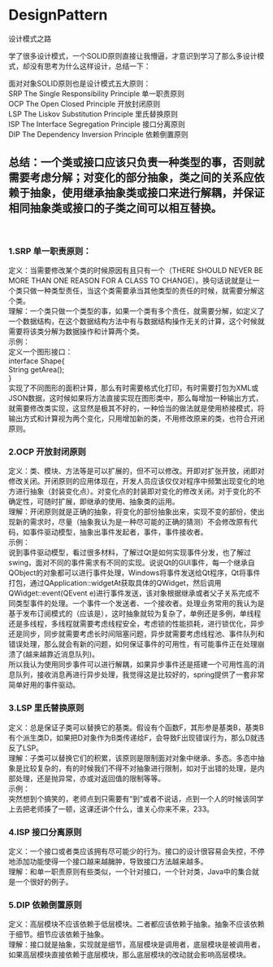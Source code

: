 # DesignPattern
设计模式之路

学了很多设计模式，一个SOLID原则直接让我懵逼，才意识到学习了那么多设计模式，却没有思考为什么这样设计，总结一下：<br>

面对对象SOLID原则也是设计模式五大原则：<br>
SRP The Single Responsibility Principle	单一职责原则<br>
OCP The Open Closed Principle		开放封闭原则<br>
LSP The Liskov Substitution Principle	里氏替换原则<br>
ISP The Interface Segregation Principle	接口分离原则<br>
DIP The Dependency Inversion Principle	依赖倒置原则<br>

## 总结：一个类或接口应该只负责一种类型的事，否则就需要考虑分解；对变化的部分抽象，类之间的关系应依赖于抽象，使用继承抽象类或接口来进行解耦，并保证相同抽象类或接口的子类之间可以相互替换。<br>
<br>

### 1.SRP 单一职责原则：<br>
定义：当需要修改某个类的时候原因有且只有一个（THERE SHOULD NEVER BE MORE THAN ONE REASON FOR A CLASS TO CHANGE）。换句话说就是让一个类只做一种类型责任，当这个类需要承当其他类型的责任的时候，就需要分解这个类。 <br>
理解：一个类只做一个类型的事，如果一个类有多个责任，就需要分解，如定义了一个数据结构，在这个数据结构方法中有与数据结构操作无关的计算，这个时候就需要将该类分解为数据操作和计算两个类。<br>
示例：<br>
定义一个图形接口：<br>
interface Shape{<br>
   String getArea();<br>
}<br>
实现了不同图形的面积计算，那么有时需要格式化打印，有时需要打包为XML或JSON数据，这时候如果将方法直接实现在图形类中，那么每增加一种输出方式，就需要修改类实现，这显然是极其不好的，一种恰当的做法就是使用桥接模式，将输出方式和计算视为两个变化，只用增加新的类，不用修改原来的类，也符合开闭原则。<br>

### 2.OCP 开放封闭原则<br>
定义：类、模块、方法等是可以扩展的，但不可以修改。开即对扩张开放，闭即对修改关闭。开闭原则的应用体现在，开发人员应该仅仅对程序中频繁出现变化的地方进行抽象（封装变化点）。对变化点的封装即对变化的修改关闭。对于变化的不确定性，可随时扩展，即继承的使用、抽象类的运用。<br>
理解：开闭原则就是正确的抽象，将变化的部份抽象出来，实现不变的部份，使出现新的需求时，尽量（抽象我认为是一种尽可能的正确的猜测）不会修改原有代码，如事件驱动模型，抽象出事件发起者，事件，事件接收者。<br>
示例：<br>
说到事件驱动模型，看过很多材料，了解过Qt是如何实现事件分发，也了解过swing，面对不同的事件需求有不同的实现。说说Qt的GUI事件，每一个继承自QObject的对象都可以进行事件处理，Windows将事件发送给Qt程序，Qt将事件打包，通过QApplication::widgetAt获取具体的QWidget，然后调用QWidget::event(QEvent e)进行事件发送，该对象根据继承或者父子关系完成不同类型事件的处理。一个事件一个发送者、一个接收者。处理业务常用的我认为是基于发布订阅模式的（应该是），这时抽象就较为复杂了，单例还是多例，单线程还是多线程，多线程就需要考虑线程安全，考虑锁的性能损耗，进行锁优化，异步还是同步，同步就需要考虑长时间阻塞问题，异步就需要考虑线程池、事件队列和错误处理，那么就会有新的问题，如何保证事件的可用性，有可能事件正在处理崩溃了(越来越靠近消息队列)。<br>
所以我认为使用同步事件可以进行解耦，如果异步事件还是搭建一个可用性高的消息队列，接收消息再进行异步处理，我觉得这是比较好的，spring提供了一套非常简单好用的事件驱动。<br>

### 3.LSP 里氏替换原则<br>
定义：总是保证子类可以替换它的基类。假设有个函数F，其形参是基类B，基类B有个派生类D，如果把D对象作为B类传递给F，会导致F出现错误行为，那么D就违反了LSP。<br>
理解：子类可以替换它们的积累，该原则是限制面对对象中继承、多态。多态中抽象是比较复杂的，有的时候我们不得不对抽象进行限制，如对于出错的处理，是内部处理，还是抛异常，亦或对返回值的限制等等。<br>
示例：<br>
突然想到个搞笑的，老师点到只需要有“到”或者不说话，点到一个人的时候该同学上去把老师揍了一顿，这课还讲个什么，谁关心你来不来，233。<br>

### 4.ISP 接口分离原则<br>
定义：一个接口或者类应该拥有尽可能少的行为。接口的设计很容易会失控，不停地添加功能使得一个接口越来越臃肿，导致接口方法越来越多。<br>
理解：和单一职责原则有些类似，一个针对接口，一个针对类，Java中的集合就是一个很好的例子。<br>

### 5.DIP 依赖倒置原则<br>
定义：高层模块不应该依赖于低层模块。二者都应该依赖于抽象。抽象不应该依赖于细节。细节应该依赖于抽象。<br>
理解：接口就是抽象，实现就是细节，高层模块是调用者，底层模块是被调用者，如果高层模块直接依赖于底层模块，那么底层模块的改动就会影响高层模块。<br>


